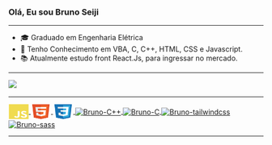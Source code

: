 ### Olá, Eu sou Bruno Seiji

---
* :mortar_board: Graduado em Engenharia Elétrica
* :open_book: Tenho Conhecimento em VBA, C, C++, HTML, CSS e Javascript.
* :books: Atualmente estudo front React.Js, para ingressar no mercado.

---

<div>
  <a href="https://github.com/bruno-seiji">
 <img height="180em" src="https://github-readme-stats.vercel.app/api/top-langs/?username=bruno-seiji&layout=compact&langs_count=7&theme=dark"/>
</div>

  ---
  
<div>
  <img align="center" alt="Bruno-Js" height="30" width="40" src="https://raw.githubusercontent.com/devicons/devicon/master/icons/javascript/javascript-plain.svg">
  <img align="center" alt="Bruno-HTML" height="30" width="40" src="https://raw.githubusercontent.com/devicons/devicon/master/icons/html5/html5-original.svg">
  <img align="center" alt="Bruno-CSS" height="30" width="40" src="https://raw.githubusercontent.com/devicons/devicon/master/icons/css3/css3-original.svg">
  <img align="center" alt="Bruno-C++" height="30" width="40" src="https://icongr.am/devicon/cplusplus-original.svg?size=128&color=currentColor"/>
  <img align="center" alt="Bruno-C" height="30" width="40" src="https://icongr.am/devicon/c-original.svg?size=128&color=currentColor"/>
  <img align="center" alt="Bruno-tailwindcss" height="30" width="40" src="https://cdn.jsdelivr.net/gh/devicons/devicon/icons/tailwindcss/tailwindcss-plain.svg" />
    <img align="center" alt="Bruno-sass" height="30" width="40" src="https://cdn.jsdelivr.net/gh/devicons/devicon/icons/sass/sass-original.svg" />
</div>
  
  ***


